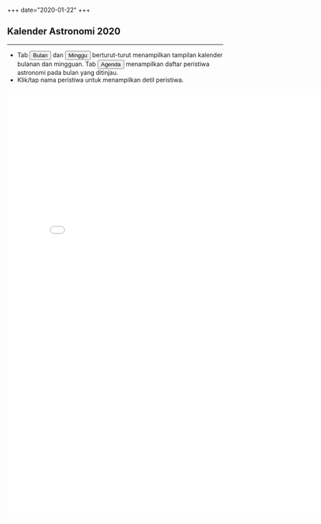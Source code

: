 +++
date="2020-01-22"
+++
<!-- <h1 align="center">Kalender Astronomi 2020</h1> -->

## <i class="far fa-calendar-alt"></i> Kalender Astronomi 2020

---
- Tab <button type="button" class="btn btn-primary">Bulan</button> dan <button type="button" class="btn btn-primary">Minggu</button> berturut-turut menampilkan tampilan kalender bulanan dan mingguan. Tab <button type="button" class="btn btn-primary">Agenda</button> menampilkan daftar peristiwa astronomi pada bulan yang ditinjau. 
- Klik/tap nama peristiwa untuk menampilkan detil peristiwa.

<iframe src="/html/kalender/index.html" width="800" height="1000" frameborder="0" style="border:0" allowfullscreen></iframe>